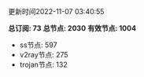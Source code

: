 更新时间2022-11-07 03:40:55

**总订阅: 73**
**总节点: 2030**
**有效节点: 1004**
- ss节点: 597
- v2ray节点: 275
- trojan节点: 132
